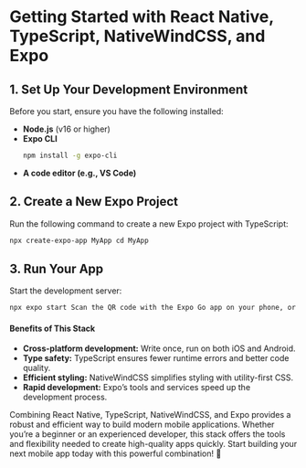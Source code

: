 # Getting Started with React Native, TypeScript, NativeWindCSS, and Expo

## 1. Set Up Your Development Environment

Before you start, ensure you have the following installed:

- **Node.js** (v16 or higher)  
- **Expo CLI**  
  ```bash
  npm install -g expo-cli 
  ```
- **A code editor (e.g., VS Code)**

## 2. Create a New Expo Project
Run the following command to create a new Expo project with TypeScript: 
```bash
npx create-expo-app MyApp cd MyApp
```

## 3. Run Your App
Start the development server: 
```bash
npx expo start Scan the QR code with the Expo Go app on your phone, or open the app in an emulator.
```

#### Benefits of This Stack
- **Cross-platform development:** Write once, run on both iOS and Android.
- **Type safety:** TypeScript ensures fewer runtime errors and better code quality.
- **Efficient styling:** NativeWindCSS simplifies styling with utility-first CSS.
- **Rapid development:** Expo’s tools and services speed up the development process.

Combining React Native, TypeScript, NativeWindCSS, and Expo provides a robust and efficient way to build modern mobile applications. Whether you’re a beginner or an experienced developer, this stack offers the tools and flexibility needed to create high-quality apps quickly. Start building your next mobile app today with this powerful combination! 🚀


